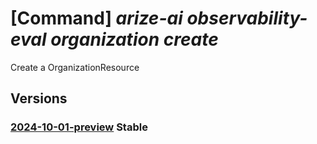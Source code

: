 # [Command] _arize-ai observability-eval organization create_

Create a OrganizationResource

## Versions

### [2024-10-01-preview](/Resources/mgmt-plane/L3N1YnNjcmlwdGlvbnMve30vcmVzb3VyY2Vncm91cHMve30vcHJvdmlkZXJzL2FyaXplYWkub2JzZXJ2YWJpbGl0eWV2YWwvb3JnYW5pemF0aW9ucy97fQ==/2024-10-01-preview.xml) **Stable**

<!-- mgmt-plane /subscriptions/{}/resourcegroups/{}/providers/arizeai.observabilityeval/organizations/{} 2024-10-01-preview -->
